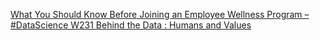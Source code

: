 [What You Should Know Before Joining an Employee Wellness Program – #DataScience W231   Behind the Data : Humans and Values](https://qi.tc/qi/117810)
